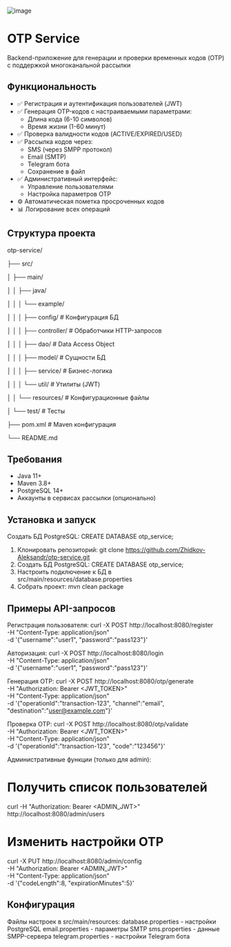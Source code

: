 ![image](https://github.com/user-attachments/assets/2da5c144-f79e-45aa-a745-9eb193536a4c)


# OTP Service

Backend-приложение для генерации и проверки временных кодов (OTP) с поддержкой многоканальной рассылки

## Функциональность

- ✅ Регистрация и аутентификация пользователей (JWT)
- ✅ Генерация OTP-кодов с настраиваемыми параметрами:
  - Длина кода (6-10 символов)
  - Время жизни (1-60 минут)
- ✅ Проверка валидности кодов (ACTIVE/EXPIRED/USED)
- ✅ Рассылка кодов через:
  - SMS (через SMPP протокол)
  - Email (SMTP)
  - Telegram бота
  - Сохранение в файл
- ✅ Административный интерфейс:
  - Управление пользователями
  - Настройка параметров OTP
- ⚙️ Автоматическая пометка просроченных кодов
- 📊 Логирование всех операций

## Структура проекта
otp-service/

├── src/

│ ├── main/

│ │ ├── java/

│ │ │ └── example/

│ │ │ ├── config/ # Конфигурация БД

│ │ │ ├── controller/ # Обработчики HTTP-запросов

│ │ │ ├── dao/ # Data Access Object

│ │ │ ├── model/ # Сущности БД

│ │ │ ├── service/ # Бизнес-логика

│ │ │ └── util/ # Утилиты (JWT)

│ │ └── resources/ # Конфигурационные файлы

│ └── test/ # Тесты

├── pom.xml # Maven конфигурация

└── README.md

## Требования

- Java 11+
- Maven 3.8+
- PostgreSQL 14+
- Аккаунты в сервисах рассылки (опционально)

## Установка и запуск
Создать БД PostgreSQL:
CREATE DATABASE otp_service;
1. Клонировать репозиторий:
git clone https://github.com/Zhidkov-Aleksandr/otp-service.git 
2. Создать БД PostgreSQL: CREATE DATABASE otp_service;
3. Настроить подключение к БД в src/main/resources/database.properties
4. Собрать проект: mvn clean package

## Примеры API-запросов
Регистрация пользователя:
curl -X POST http://localhost:8080/register \
  -H "Content-Type: application/json" \
  -d '{"username":"user1", "password":"pass123"}'

Авторизация:
curl -X POST http://localhost:8080/login \
  -H "Content-Type: application/json" \
  -d '{"username":"user1", "password":"pass123"}'

Генерация OTP:
curl -X POST http://localhost:8080/otp/generate \
  -H "Authorization: Bearer <JWT_TOKEN>" \
  -H "Content-Type: application/json" \
  -d '{"operationId":"transaction-123", "channel":"email", "destination":"user@example.com"}'

Проверка OTP:
curl -X POST http://localhost:8080/otp/validate \
  -H "Authorization: Bearer <JWT_TOKEN>" \
  -H "Content-Type: application/json" \
  -d '{"operationId":"transaction-123", "code":"123456"}'

Административные функции (только для admin):
# Получить список пользователей
curl -H "Authorization: Bearer <ADMIN_JWT>" http://localhost:8080/admin/users

# Изменить настройки OTP
curl -X PUT http://localhost:8080/admin/config \
  -H "Authorization: Bearer <ADMIN_JWT>" \
  -H "Content-Type: application/json" \
  -d '{"codeLength":8, "expirationMinutes":5}'

## Конфигурация
Файлы настроек в src/main/resources:
database.properties - настройки PostgreSQL
email.properties - параметры SMTP
sms.properties - данные SMPP-сервера
telegram.properties - настройки Telegram бота






